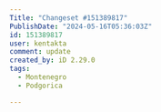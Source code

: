 ```yaml
---
Title: "Changeset #151389817"
PublishDate: "2024-05-16T05:36:03Z"
id: 151389817
user: kentakta
comment: update
created_by: iD 2.29.0
tags:
  - Montenegro
  - Podgorica

---
```

